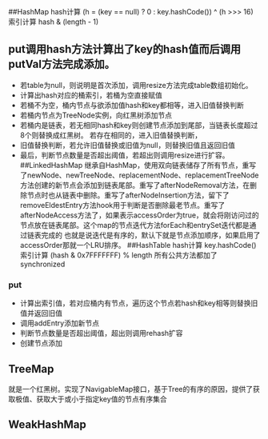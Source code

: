 ##HashMap
hash计算 (h = (key == null) ? 0 : key.hashCode()) ^ (h >>> 16)
索引计算 hash & (length - 1)
## put调用hash方法计算出了key的hash值而后调用putVal方法完成添加。
-   若table为null，则说明是首次添加，调用resize方法完成table数组初始化。
-   计算出hash对应的桶索引，若桶为空直接赋值
-   若桶不为空，桶内节点与欲添加值hash和key都相等，进入旧值替换判断
-   若桶内节点为TreeNode实例，向红黑树添加节点
-   若桶内是链表，若无相同hash和key则创建节点添加到尾部，当链表长度超过8个则替换成红黑树。 若存在相同的，进入旧值替换判断，
-   旧值替换判断，若允许旧值替换或旧值为null，则替换旧值且返回旧值
-   最后，判断节点数量是否超出阈值，若超出则调用resize进行扩容。
##LinkedHashMap
继承自HashMap，使用双向链表储存了所有节点，重写了newNode、newTreeNode、replacementNode、replacementTreeNode方法创建的新节点会添加到链表尾部。重写了afterNodeRemoval方法，在删除节点时也从链表中删除。重写了afterNodeInsertion方法，留下了removeEldestEntry方法hook用于判断是否删除最老节点。重写了afterNodeAccess方法了，如果表示accessOrder为true，就会将刚访问过的节点放在链表尾部。这个map的节点迭代方法forEach和entrySet迭代都是通过链表完成的
也就是说迭代是有序的，默认下就是节点添加顺序，如果启用了accessOrder那就一个LRU排序。
##HashTable
hash计算 key.hashCode()
索引计算 (hash & 0x7FFFFFFF) % length
所有公共方法都加了synchronized
### put
-   计算出索引值，若对应桶内有节点，遍历这个节点若hash和key相等则替换旧值并返回旧值
-   调用addEntry添加新节点
-   判断节点数量是否超出阈值，超出则调用rehash扩容
-   创建节点添加

## TreeMap
就是一个红黑树。实现了NavigableMap接口，基于Tree的有序的原因，提供了获取极值、获取大于或小于指定key值的节点有序集合
## WeakHashMap



